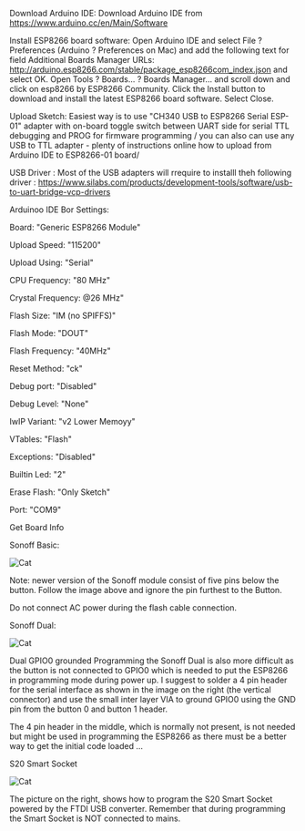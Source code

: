 Download Arduino IDE:
Download Arduino IDE from https://www.arduino.cc/en/Main/Software

Install ESP8266 board software:
Open Arduino IDE and select File ? Preferences (Arduino ? Preferences on Mac) and add the following text for field Additional Boards Manager URLs: http://arduino.esp8266.com/stable/package_esp8266com_index.json and select OK.
Open Tools ? Boards... ? Boards Manager... and scroll down and click on esp8266 by ESP8266 Community. Click the Install button to download and install the latest ESP8266 board software. Select Close.

Upload Sketch: 
Easiest way is to use "CH340 USB to ESP8266 Serial ESP-01" adapter with on-board toggle switch between UART side for serial TTL debugging and PROG for firmware programming / you can also can use any USB to TTL adapter - plenty of instructions online how to upload from Arduino IDE to ESP8266-01 board/

USB Driver :
Most of the USB adapters will rrequire to installl theh following driver :  https://www.silabs.com/products/development-tools/software/usb-to-uart-bridge-vcp-drivers

Arduinoo IDE Bor Settings:

 Board: "Generic ESP8266 Module" 
 
 Upload Speed: "115200"
 
 Upload Using: "Serial" 
 
 CPU Frequency: "80 MHz" 
 
 Crystal Frequency: @26 MHz"
 
 Flash Size: "IM (no SPIFFS)" 
 
 Flash Mode: "DOUT" 
 
 Flash Frequency: "40MHz" 
 
 Reset Method: "ck" 
 
 Debug port: "Disabled" 
 
 Debug Level: "None" 
 
 IwIP Variant: "v2 Lower Memoyy" 
 
 VTables: "Flash" 
 
 Exceptions: "Disabled" 
 
 Builtin Led: "2" 
 
 Erase Flash: "Only Sketch" 
 
 Port: "COM9" 
 
 Get Board Info 
 
 
 
 Sonoff Basic:
 
 ![Cat](https://github.com/i4things/NodeAPI/blob/master/examples/ESP8266-01/1CH_RELAY/thing/Sonoff_ESP8266.jpg)

Note: newer version of the Sonoff module consist of five pins below the button. Follow the image above and ignore the pin furthest to the Button.

Do not connect AC power during the flash cable connection.


Sonoff Dual:

 ![Cat](https://github.com/i4things/NodeAPI/blob/master/examples/ESP8266-01/1CH_RELAY/thing/Sonoff_Dual_ESP8266.jpg)
 
Dual GPIO0 grounded Programming the Sonoff Dual is also more difficult as the button is not connected to GPIO0 which is needed to put the ESP8266 in programming mode during power up.
I suggest to solder a 4 pin header for the serial interface as shown in the image on the right (the vertical connector) and use the small inter layer VIA to ground GPIO0 using the GND pin from the button 0 and button 1 header.

The 4 pin header in the middle, which is normally not present, is not needed but might be used in programming the ESP8266 as there must be a better way to get the initial code loaded ...

S20 Smart Socket

![Cat](https://github.com/i4things/NodeAPI/blob/master/examples/ESP8266-01/1CH_RELAY/thing/Sonoff_Socket_ESP8266.jpg)

The picture on the right, shows how to program the S20 Smart Socket powered by the FTDI USB converter.
Remember that during programming the Smart Socket is NOT connected to mains.
